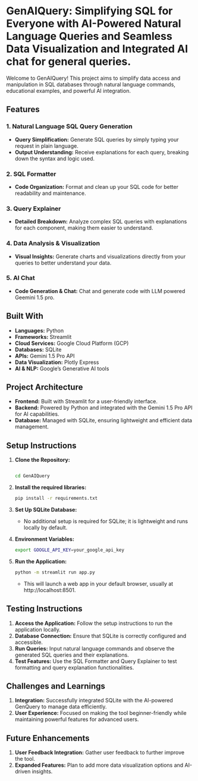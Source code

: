 
# GenAIQuery: Simplifying SQL for Everyone with AI-Powered Natural Language Queries and Seamless Data Visualization and Integrated AI chat for general queries.

Welcome to GenAIQuery! This project aims to simplify data access and manipulation in SQL databases through natural language commands, educational examples, and powerful AI integration.


## Features

### 1. Natural Language SQL Query Generation
- **Query Simplification:** Generate SQL queries by simply typing your request in plain language.
- **Output Understanding:** Receive explanations for each query, breaking down the syntax and logic used.

### 2. SQL Formatter
- **Code Organization:** Format and clean up your SQL code for better readability and maintenance.

### 3. Query Explainer
- **Detailed Breakdown:** Analyze complex SQL queries with explanations for each component, making them easier to understand.

### 4. Data Analysis & Visualization
- **Visual Insights:** Generate charts and visualizations directly from your queries to better understand your data.

### 5. AI Chat
- **Code Generation & Chat:** Chat and generate code with LLM powered Geemini 1.5 pro.

## Built With


- **Languages:** Python
- **Frameworks:** Streamlit
- **Cloud Services:** Google Cloud Platform (GCP)
- **Databases:** SQLite
- **APIs:** Gemini 1.5 Pro API
- **Data Visualization:** Plotly Express
- **AI & NLP:** Google’s Generative AI tools


## Project Architecture

- **Frontend:** Built with Streamlit for a user-friendly interface.
- **Backend:** Powered by Python and integrated with the Gemini 1.5 Pro API for AI capabilities.
- **Database:** Managed with SQLite, ensuring lightweight and efficient data management.

## Setup Instructions

1. **Clone the Repository:**
    ```bash
    
    ```
    ```bash
    cd GenAIQuery
    ```

2. **Install the required libraries:**
    ```bash
    pip install -r requirements.txt
    ```

3. **Set Up SQLite Database:**
    - No additional setup is required for SQLite; it is lightweight and runs locally by default.

4. **Environment Variables:**
    ```bash
    export GOOGLE_API_KEY=your_google_api_key
    ```

5. **Run the Application:**
    ```bash
    python -m streamlit run app.py
    ```
    - This will launch a web app in your default browser, usually at http://localhost:8501.

## Testing Instructions

1. **Access the Application:** Follow the setup instructions to run the application locally.
2. **Database Connection:** Ensure that SQLite is correctly configured and accessible.
3. **Run Queries:** Input natural language commands and observe the generated SQL queries and their explanations.
4. **Test Features:** Use the SQL Formatter and Query Explainer to test formatting and query explanation functionalities.

## Challenges and Learnings

1. **Integration:** Successfully integrated SQLite with the AI-powered GenQuery to manage data efficiently.
2. **User Experience:** Focused on making the tool beginner-friendly while maintaining powerful features for advanced users.

## Future Enhancements

1. **User Feedback Integration:** Gather user feedback to further improve the tool.
2. **Expanded Features:** Plan to add more data visualization options and AI-driven insights.

